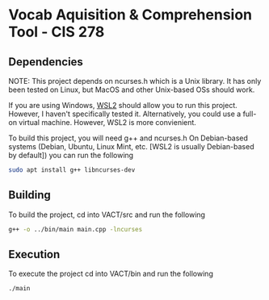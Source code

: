# Vocab Aquisition & Comprehension Tool - CIS 278

## Dependencies
NOTE: This project depends on ncurses.h which is a Unix library. It has only been tested on Linux, but MacOS and other Unix-based OSs should work. 

If you are using Windows, [WSL2](https://www.windowscentral.com/how-install-wsl2-windows-10) should allow you to run this project. However, I haven't specifically tested it. Alternatively, you could use a full-on virtual machine. However, WSL2 is more convienient.

To build this project, you will need g++ and ncurses.h
On Debian-based systems (Debian, Ubuntu, Linux Mint, etc. [WSL2 is usually Debian-based by default]) you can run the following
```bash
sudo apt install g++ libncurses-dev
```

## Building
To build the project, cd into VACT/src and run the following
```bash
g++ -o ../bin/main main.cpp -lncurses
```
## Execution
To execute the project cd into VACT/bin and run the following
```bash
./main
```





